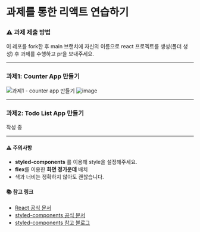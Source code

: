 # 과제를 통한 리액트 연습하기

### ⚠ 과제 제출 방법

이 레포를 fork한 후 main 브랜치에 자신의 이름으로 react 프로젝트를 생성(폴더 생성) 후 과제를 수행하고 pr을 보내주세요.

---


### 과제1: Counter App 만들기
![과제1 - counter app 만들기](https://user-images.githubusercontent.com/87893624/176339529-6f848cea-fbb1-41ee-960b-21b4c5096d0c.gif)
![image](https://user-images.githubusercontent.com/87893624/176342188-0a528e2b-e3c0-4ec5-a89e-298630c7ec13.png)


---


### 과제2: Todo List App 만들기
작성 중


---


#### ⚠ 주의사항
- **styled-components** 를 이용해 style을 설정해주세요. 
- **flex**를 이용한 **화면 정가운데** 배치
- 색과 너비는 정확하지 않아도 괜찮습니다.

#### 📚 참고 링크
- [React 공식 문서](https://ko.reactjs.org/)   
- [styled-components 공식 문서](https://styled-components.com/)
- [styled-components 참고 블로그](https://kyoung-jnn.tistory.com/entry/CSS-styled-components-%EC%A0%95%EB%A6%AC-%EC%82%AC%EC%9A%A9%EB%B2%95-%EA%B8%B0%EB%8A%A5) 
